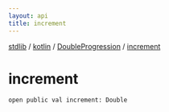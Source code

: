 ```yaml
---
layout: api
title: increment
---
```

[stdlib](../../index.md) / [kotlin](../index.md) / [DoubleProgression](index.md) / [increment](increment.md)

# increment

```
open public val increment: Double
```
